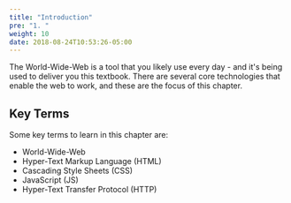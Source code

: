 ```yaml
---
title: "Introduction"
pre: "1. "
weight: 10
date: 2018-08-24T10:53:26-05:00
---
```


The World-Wide-Web is a tool that you likely use every day - and it's being used to deliver you this textbook.  There are several core technologies that enable the web to work, and these are the focus of this chapter.

## Key Terms

Some key terms to learn in this chapter are:
* World-Wide-Web
* Hyper-Text Markup Language (HTML)
* Cascading Style Sheets (CSS)
* JavaScript (JS)
* Hyper-Text Transfer Protocol (HTTP)
